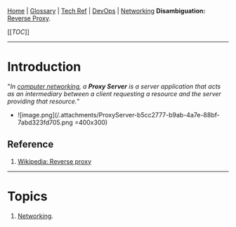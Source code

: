 [Home](/Slalom-LLC/Slalom-Consulting) | [Glossary](/Glossary) | [Tech Ref](/Tech-Ref) | [DevOps](/Tech-Ref/Software-Development/DevOps-\(Development-and-IT-Operations\)) | [Networking](/Tech-Ref/Networking)
**Disambiguation:** [Reverse Proxy](/Tech-Ref/Networking/Reverse-Proxy).

[[_TOC_]]

---
# Introduction
"_In [computer networking](/Tech-Ref/Networking), a ***Proxy Server*** is a server application that acts as an intermediary between a client requesting a resource and the server providing that resource._"

- ![image.png](/.attachments/ProxyServer-b5cc2777-b9ab-4a7e-88bf-7abd323fd705.png =400x300)

## Reference
1. [Wikipedia: Reverse proxy](https://en.wikipedia.org/wiki/Reverse_proxy)

---
# Topics
1. [Networking](/Tech-Ref/Networking).

